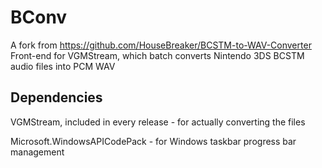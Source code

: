 # BConv
A fork from https://github.com/HouseBreaker/BCSTM-to-WAV-Converter
Front-end for VGMStream, which batch converts Nintendo 3DS BCSTM audio files into PCM WAV

## Dependencies
VGMStream, included in every release - for actually converting the files

Microsoft.WindowsAPICodePack - for Windows taskbar progress bar management
